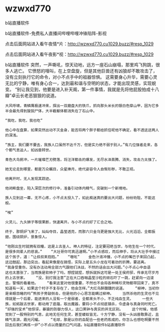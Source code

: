 # wzwxd770
b站直播软件

b站直播软件-免费私人直播间哔哩哔哩冲锋陷阵-影视

点击后面网站进入看午夜情*片：http://wzwxd770.cu1029.buzz/#resp_1029

点击后面网站进入看午夜影*视：http://wzwxd770.cu1029.buzz/#resp_1029

b站直播软件    突然，一声嘶吼，惊天动地，远方一座石山崩塌，那里鸡飞狗跳，很多人逃亡。    它愤怒的嚎叫，在上空盘旋，但是其他巨兽还有凶狼却不敢攻击了，没有立刻执行它的命令，对小不点手中的祖器惊惧。    这需要身心升华，需要心灵无比的宁静，唯有身心合一，达到最和谐与空明的状态，才能出现灵感，实现蜕变。    “别让我见到，他要是进入补天阁，第一件事情，我就是先将他屁股拍成十八瓣”卓云长老恶狠狠的说道。

    大风呼啸，青鳞鹰极速冲来，探出一双磨盘大的铁爪，抓向那头米长的银白色穿山甲，因为它多半会最先得到狻猊尸体，大半截躯体都消失在了石山中。

    “我吃，我吃，我也吃”

    他心中在盘算，如果突然出动不灭金身，能否将两个胖子都给抓住呢他不确定，看不透这这两人的深浅。

    “族主，我们要不要去，我族人口虽然不达千万，但是实力绝不弱于别人。”有几位强者走来，各个都气息迫人，如凶兽转世。

    青色大鸟俯冲，一片璀璨芒刃劈落，将汪洋都击的爆发，无尽水泽蒸腾、消失，攻击力太强了。

    她无论走到哪里，都是万众瞩目，众星捧月，绝代姿容令人自惭形秽，不敢正视。

    他离开时，无人发现其踪迹。

    他闭眸盘坐，陷入深层次的修行中，准备引动体内精气，突破到一个新境地。

    族人见到这一幕，无不心疼，小不点太投入了，如此痴迷真的要出大问题，纷纷劝阻，不能这般。

    “唉”

    火灵儿、九头狮子等很果断，快速离开。与小不点约好了汇合之地。

    终于，那铜炉飞来了，灿灿夺目，晶莹透亮，而那六只金乌更是强大无比，火光滔滔，全都振翅，围绕铜炉，景象惊人。

    “他刚出生时就拥有双瞳，这是上古圣人、神人的特征，注定要冠绝当世，与他生在一个时代，是很多同辈人的悲哀。”    “大壮哥你可真迅速啊。”小不点感叹，而后伸手，将从大壮手中接过这个孩子，道：“让叔叔来抱抱。”    “嗷吼”    金色汁液冲撞，小不点的嘴巴子来回凸起，这边鼓起，那边突出，看起来像是在搞怪，实际上是五头小龙在可着劲的折腾，要逃离。    “我身受重伤，没有办法动用全部力气跟他们决战，不然的话会出大问题。”小不点心中自语    这也太嚣张了，当雨族是软柿子了吗，想捏就捏，想拆就拆这可是一处王侯府邸，传承无尽岁月的上古世家。    “没，别打我注意”正在大口吞咽晶莹沙粒的顽石吓了一跳，赶紧向一边滚去，警惕的看着他。    “看来这里对他很重要，不然也不会将各种稀珍灵物都带回来了，真不知道有一天，如果这个村子不复存在了，他会怎样。”大红鸟醉醺醺的说道。    “柳神，当初你是亲眼目睹的吗”熊孩子旁敲侧击，但是他的小心思怎能瞒过柳神。    当然杀他的生灵也不见得就是一个后辈，能进来的人没有一个是弱者，全都来头不小，不乏纯血生灵。    一些大族，如拓跋古世家，都动用了底蕴，取出魔器，要将小不点彻底镇杀，令虚身与真身同时死亡。    “好强的宝术”他惊讶，暴猿的防御力惊人，这口黑钟与真实的并无区别。    这个时候，他感觉到了一股特别的气息，此地无任何生灵，甚至蝼蚁皆无，十方宁静，没有一头凶兽敢靠近，且精气澎湃，霞光闪耀。    “毛球，那是以你的血配合一些老药炼成的，你怎么也想吃啊要不然回去后我们再炼一炉”小不点以商量的口气问道。b站直播软件b站直播软件
